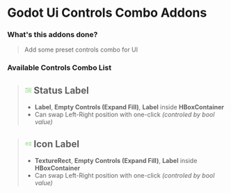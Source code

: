 # Godot Ui Controls Combo Addons

### What's this addons done?

> Add some preset controls combo for UI

### Available Controls Combo List

> ## ![Status Label](addons/ui_controls_combo/icon/status_label.png) Status Label
> 
> - **Label**, **Empty Controls (Expand Fill)**, **Label** inside **HBoxContainer**
> - Can swap Left-Right position with one-click *(controled by bool value)*

> ## ![Icon Label](addons/ui_controls_combo/icon/icon_label.png) Icon Label
> 
> - **TextureRect**, **Empty Controls (Expand Fill)**, **Label** inside **HBoxContainer**
> - Can swap Left-Right position with one-click *(controled by bool value)*
